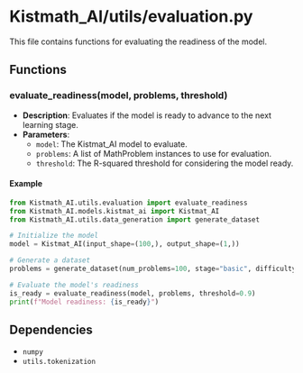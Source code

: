 # Kistmath_AI/utils/evaluation.py

This file contains functions for evaluating the readiness of the model.

## Functions

### evaluate_readiness(model, problems, threshold)

- **Description**: Evaluates if the model is ready to advance to the next learning stage.
- **Parameters**:
  - `model`: The Kistmat_AI model to evaluate.
  - `problems`: A list of MathProblem instances to use for evaluation.
  - `threshold`: The R-squared threshold for considering the model ready.

#### Example
```python
from Kistmath_AI.utils.evaluation import evaluate_readiness
from Kistmath_AI.models.kistmat_ai import Kistmat_AI
from Kistmath_AI.utils.data_generation import generate_dataset

# Initialize the model
model = Kistmat_AI(input_shape=(100,), output_shape=(1,))

# Generate a dataset
problems = generate_dataset(num_problems=100, stage="basic", difficulty=1)

# Evaluate the model's readiness
is_ready = evaluate_readiness(model, problems, threshold=0.9)
print(f"Model readiness: {is_ready}")
```

## Dependencies

- `numpy`
- `utils.tokenization`